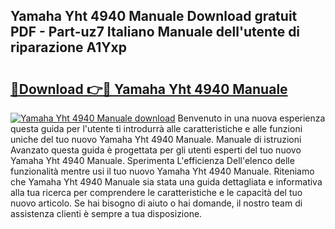 ## Yamaha Yht 4940 Manuale Download gratuit PDF - Part-uz7 Italiano Manuale dell'utente di riparazione A1Yxp

# <h2><a href="http://dfe2rpo.blite.top/?on=Yamaha+Yht+4940+Manuale">🔗Download 👉🔴 Yamaha Yht 4940 Manuale</a></h2>

[![Yamaha Yht 4940 Manuale download](https://i.imgur.com/lujVjoI.png)](http://dfe2rpo.blite.top/?on=Yamaha+Yht+4940+Manuale)
Benvenuto in una nuova esperienza questa guida per l'utente ti introdurrà alle caratteristiche e alle funzioni uniche del tuo nuovo Yamaha Yht 4940 Manuale. Manuale di istruzioni Avanzato questa guida è progettata per gli utenti esperti del tuo nuovo Yamaha Yht 4940 Manuale. Sperimenta L'efficienza Dell'elenco delle funzionalità mentre usi il tuo nuovo Yamaha Yht 4940 Manuale. Riteniamo che Yamaha Yht 4940 Manuale sia stata una guida dettagliata e informativa alla tua ricerca per comprendere le caratteristiche e le capacità del tuo nuovo articolo. Se hai bisogno di aiuto o hai domande, il nostro team di assistenza clienti è sempre a tua disposizione.
